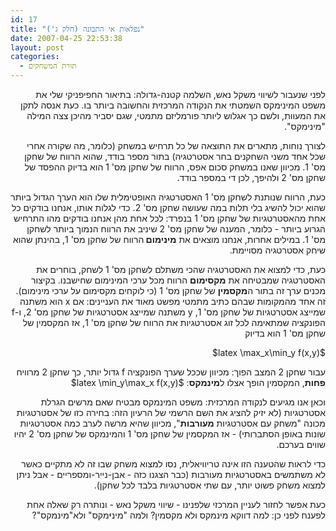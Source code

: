 ```yaml
---
id: 17
title: "נפלאות אי התבונה (חלק ג')"
date: 2007-04-25 22:53:38
layout: post
categories: 
  - תורת המשחקים
---
```

<p class="MsoNormal" dir="rtl">לפני שנעבור לשיווי משקל נאש, השלמה קטנה-גדולה: בתיאור החפיפניקי שלי את משפט המינימקס השמטתי את הנקודה המרכזית והחשובה ביותר בו. כעת אנסה לתקן את המעוות, ולשם כך אגלוש ליותר פורמליזם מתמטי, שגם יסביר מהיכן צצה המילה "מינימקס".</p>
<p class="MsoNormal" dir="rtl"> לצורך נוחות, מתארים את התוצאה של כל תרחיש במשחק (כלומר, מה שקורה אחרי שכל אחד משני השחקנים בחר אסטרטגיה) בתור מספר בודד, שהוא הרווח של שחקן מס' 1. מכיוון שאנו במשחק סכום אפס, הרווח של שחקן מס' 1 הוא בדיוק ההפסד של שחקן מס' 2 ולהיפך, לכן די במספר בודד.</p>
<p class="MsoNormal" dir="rtl"> כעת, הרווח שנותנת לשחקן מס' 1 האסטרטגיה האופטימלית שלו הוא הערך הגדול ביותר שהוא יכול להשיג בלי תלות במה שעושה שחקן מס' 2. כדי לגלות אותו, אנחנו בודקים כל אחת מהאסטרטגיות של שחקן מס' 1 בנפרד: לכל אחת מהן אנחנו בודקים מהו התרחיש הגרוע ביותר - כלומר, המענה של שחקן מס' 2 שיניב את הרווח הנמוך ביותר לשחקן מס' 1. במילים אחרות, אנחנו מוצאים את <strong>מינימום </strong>הרווח של שחקן מס' 1, בהינתן שהוא שיחק אסטרטגיה מסויימת.</p>
<p class="MsoNormal" dir="rtl">כעת, כדי למצוא את האסטרטגיה שהכי משתלם לשחקן מס' 1 לשחק, בוחרים את האסטרטגיה שמבטיחה את <strong>מקסימום</strong> הרווח מכל ערכי המינימום שחישבנו. בקיצור מכנים ערך זה בתור ה<strong>מקסמין</strong> של שחקן מס' 1 (כי לוקחים מקסימום על ערכי מינימום). זה אחד מהמקומות שבהם כתיב מתמטי מפשט מאוד את העניינים: אם x הוא משתנה שמייצג אסטרטגיות של שחקן מס' 1, y משתנה שמייצג אסטרטגיות של שחקן מס' 2, ו-f הפונקציה שמתאימה לכל זוג אסטרטגיות את הרווח של שחקן מס' 1, אז המקסמין של שחקן מס' 1 הוא בדיוק</p>
<p class="MsoNormal" dir="rtl">$latex \max_x\min_y f(x,y)$</p>

<p class="MsoNormal" dir="rtl"> עבור שחקן 2 המצב הפוך: מכיוון שככל שערך הפונקציה f גדול יותר, כך שחקן 2 מרוויח <strong>פחות</strong>, המקסמין הופך אצלו ל<strong>מינמקס</strong>:
$latex \min_y\max_x f(x,y)$
<p class="MsoNormal" dir="rtl"> וכאן אנו מגיעים לנקודה המרכזית: משפט המינמקס מבטיח שאם מרשים הגרלת אסטרטגיות (לא יזיק להציג את השם הרשמי של הרעיון הזה: בחירה כזו של אסטרטגיות מכונה "משחק עם אסטרטגיות <strong>מעורבות</strong>", מכיוון שהיא מרשה לערב כמה אסטרטגיות שונות באופן הסתברותי) - אז המקסמין של שחקן מס' 1 והמינמקס של שחקן מס' 2 יהיו שווים בערכם.</p>
<p class="MsoNormal" dir="rtl"> כדי לראות שהטענה הזו אינה טריוויאלית, נסו למצוא משחק שבו זה לא מתקיים כאשר לא משתמשים באסטרטגיות מעורבות (כבר הצגנו כזה - אבן-נייר-ומספריים - אבל ניתן למצוא משחק פשוט יותר, עם שתי אסטרטגיות בלבד לכל שחקן).</p>
<p class="MsoNormal" dir="rtl">כעת אפשר לחזור לעניין המרכזי שלפנינו - שיווי משקל נאש - ונותרה רק שאלה אחת לפענח לפני כן: למה דווקא מינמקס ולא מקסמין? ולמה "מינ<strong>י</strong>מקס" ולא"מינמקס"?</p>
